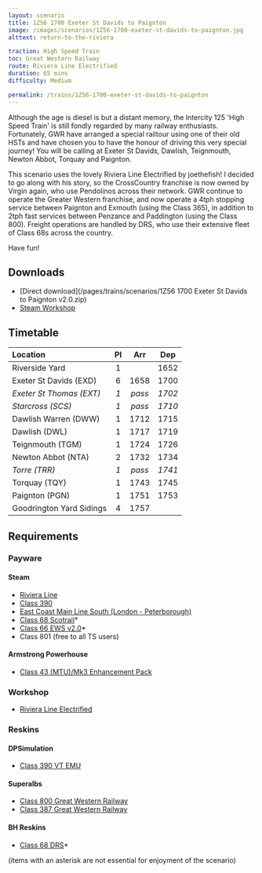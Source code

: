 ```yaml
---
layout: scenario
title: 1Z56 1700 Exeter St Davids to Paignton
image: /images/scenarios/1Z56-1700-exeter-st-davids-to-paignton.jpg
alttext: return-to-the-riviera

traction: High Speed Train
toc: Great Western Railway
route: Riviera Line Electrified
duration: 65 mins
difficulty: Medium

permalink: /trains/1Z56-1700-exeter-st-davids-to-paignton
---
```


Although the age is diesel is but a distant memory, the Intercity 125 'High Speed Train' is still fondly regarded by many railway enthusiasts. Fortunately, GWR have arranged a special railtour using one of their old HSTs and have chosen you to have the honour of driving this very special journey! You will be calling at Exeter St Davids, Dawlish, Teignmouth, Newton Abbot, Torquay and Paignton. 

This scenario uses the lovely Riviera Line Electrified by joethefish! I decided to go along with his story, so the CrossCountry franchise is now owned by Virgin again, who use Pendolinos across their network. GWR continue to operate the Greater Western franchise, and now operate a 4tph stopping service between Paignton and Exmouth (using the Class 365), in addition to 2tph fast services between Penzance and Paddington (using the Class 800). Freight operations are handled by DRS, who use their extensive fleet of Class 68s across the country.

Have fun!

## Downloads
* [Direct download](/pages/trains/scenarios/1Z56 1700 Exeter St Davids to Paignton v2.0.zip)
* [Steam Workshop](https://steamcommunity.com/sharedfiles/filedetails/?id=1476297578)

## Timetable

| Location | Pl | Arr | Dep |
|:-|:-:|:-:|:-:|
| Riverside Yard | 1 |  | 1652 |
| Exeter St Davids (EXD) | 6 | 1658 | 1700 |
| *Exeter St Thomas (EXT)* | *1* | *pass* | *1702* |
| *Starcross (SCS)* | *1* | *pass* | *1710* | 
| Dawlish Warren (DWW) | 1 | 1712 | 1715 |
| Dawlish (DWL) | 1 | 1717  | 1719 |
| Teignmouth (TGM) | 1 | 1724 | 1726 | 
| Newton Abbot (NTA) | 2 | 1732 | 1734 |
| *Torre (TRR)* | *1* | *pass* | *1741* |
| Torquay (TQY) | 1 | 1743 | 1745 |
| Paignton (PGN) | 1 | 1751 | 1753 |
| Goodrington Yard Sidings | 4 | 1757 | |

## Requirements

### Payware

#### Steam
* [Riviera Line](http://store.steampowered.com/app/222632)
* [Class 390](http://store.steampowered.com/app/208343)
* [East Coast Main Line South (London - Peterborough)](https://store.steampowered.com/app/222638)
* [Class 68 Scotrail](http://store.steampowered.com/app/376930)*
* [Class 66 EWS v2.0](http://store.steampowered.com/app/222568/)*
* Class 801 (free to all TS users)

#### Armstrong Powerhouse

* [Class 43 (MTU)/Mk3 Enhancement Pack](https://www.armstrongpowerhouse.com/index.php?route=product/product&path=36_89&product_id=168)

### Workshop
* [Riviera Line Electrified](http://steamcommunity.com/workshop/filedetails/?id=564595230)

### Reskins

#### DPSimulation
* [Class 390 VT EMU](http://dpsimulation.org.uk/reskins.html#DefEMU)

#### Superalbs
* [Class 800 Great Western Railway](http://superalbs.weebly.com/class800greatwesternrailway.html)
* [Class 387 Great Western Railway](http://superalbs.weebly.com/class387greatwesternrailway.html)

#### BH Reskins
* [Class 68 DRS](https://www.facebook.com/photo.php?fbid=1114446985268228&set=oa.515760421890353&type=1&theater)*

(items with an asterisk are not essential for enjoyment of the scenario)
